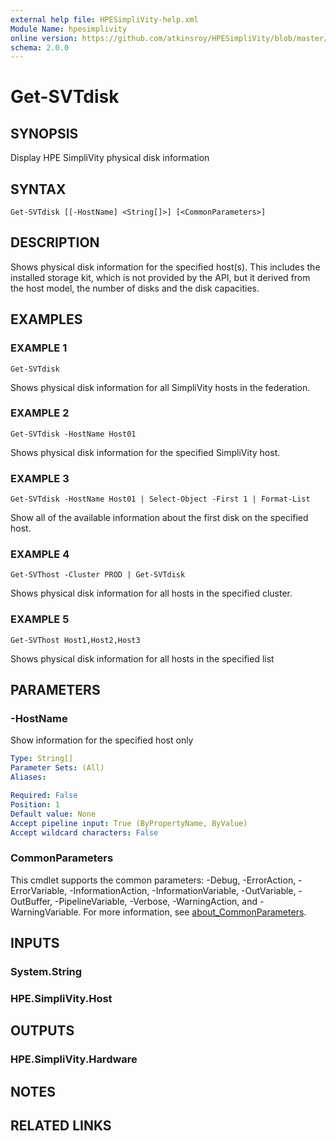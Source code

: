 ```yaml
---
external help file: HPESimpliVity-help.xml
Module Name: hpesimplivity
online version: https://github.com/atkinsroy/HPESimpliVity/blob/master/docs/Get-SVTdatastoreComputeNode.md
schema: 2.0.0
---
```


# Get-SVTdisk

## SYNOPSIS
Display HPE SimpliVity physical disk information

## SYNTAX

```
Get-SVTdisk [[-HostName] <String[]>] [<CommonParameters>]
```

## DESCRIPTION
Shows physical disk information for the specified host(s).
This includes the
installed storage kit, which is not provided by the API, but it derived from
the host model, the number of disks and the disk capacities.

## EXAMPLES

### EXAMPLE 1
```
Get-SVTdisk
```

Shows physical disk information for all SimpliVity hosts in the federation.

### EXAMPLE 2
```
Get-SVTdisk -HostName Host01
```

Shows physical disk information for the specified SimpliVity host.

### EXAMPLE 3
```
Get-SVTdisk -HostName Host01 | Select-Object -First 1 | Format-List
```

Show all of the available information about the first disk on the specified host.

### EXAMPLE 4
```
Get-SVThost -Cluster PROD | Get-SVTdisk
```

Shows physical disk information for all hosts in the specified cluster.

### EXAMPLE 5
```
Get-SVThost Host1,Host2,Host3
```

Shows physical disk information for all hosts in the specified list

## PARAMETERS

### -HostName
Show information for the specified host only

```yaml
Type: String[]
Parameter Sets: (All)
Aliases:

Required: False
Position: 1
Default value: None
Accept pipeline input: True (ByPropertyName, ByValue)
Accept wildcard characters: False
```

### CommonParameters
This cmdlet supports the common parameters: -Debug, -ErrorAction, -ErrorVariable, -InformationAction, -InformationVariable, -OutVariable, -OutBuffer, -PipelineVariable, -Verbose, -WarningAction, and -WarningVariable. For more information, see [about_CommonParameters](http://go.microsoft.com/fwlink/?LinkID=113216).

## INPUTS

### System.String
### HPE.SimpliVity.Host
## OUTPUTS

### HPE.SimpliVity.Hardware
## NOTES

## RELATED LINKS
